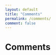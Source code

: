 ```yaml
---
layout: default
title: "Comments"
permalink: /comments/
comment: false
---
```


<div class="comments-header">
    <h1>Comments</h1>
    <div class="user-comments"></div>
</div>

<script src="https://cdnjs.cloudflare.com/ajax/libs/axios/0.19.0/axios.min.js"></script>
<script src="https://cdnjs.cloudflare.com/ajax/libs/marked/1.1.1/marked.min.js" integrity="sha512-KCyhJjC9VsBYne93226gCA0Lb+VlrngllQqeCmX+HxBBHTC4HX2FYgEc6jT0oXYrLgvfglK49ktTTc0KVC1+gQ==" crossorigin="anonymous"></script>
<script type="module">
    import { APIKEY } from './../assets/js/javable-api-key/authorization.js'
    import { commentsTemplate } from './../assets/js/utils/templates.js'

    axios.get('https://api.github.com/repos/woowacourse/javable-comments/issues/comments', {
        headers: {
            Authorization: APIKEY
        }
    }).then(res => {
        const reverseData = res.data.reverse()
        reverseData.forEach(data => {
            document.querySelector(".user-comments").insertAdjacentHTML('beforeend', commentsTemplate(data))
            document.getElementById(`comment-body-${data.id}`).innerHTML = marked(`${data.body}`)
        })
    })
</script>